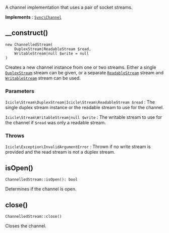 A channel implementation that uses a pair of socket streams.

**Implements**
:   [`Sync\Channel`](Sync.Channel.md)


## __construct()

    new ChannelledStream(
        DuplexStream|ReadableStream $read,
        WritableStream|null $write = null
    )

Creates a new channel instance from one or two streams. Either a single [`DuplexStream`](../Stream/DuplexStream.md) stream can be given, or a separate [`ReadableStream`](../Stream/ReadableStream.md) stream and [`WritableStream`](../Stream/WritableStream.md) stream can be used.

### Parameters
`Icicle\Stream\DuplexStream|Icicle\Stream\ReadableStream $read`
:   The single duplex stream instance or the readable stream to use for the channel.

`Icicle\Stream\WritableStream|null $write`
:   The writable stream to use for the channel if `$read` was only a readable stream.

### Throws
`Icicle\Exception\InvalidArgumentError`
:   Thrown if no write stream is provided and the read stream is not a duplex stream.


## isOpen()

    ChannelledStream::isOpen(): bool

Determines if the channel is open.


## close()

    ChannelledStream::close()

Closes the channel.
